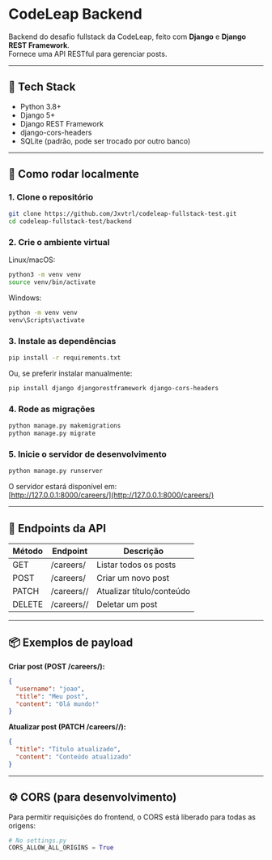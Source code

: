 # CodeLeap Backend

Backend do desafio fullstack da CodeLeap, feito com **Django** e **Django REST Framework**.  
Fornece uma API RESTful para gerenciar posts.

---

## 🧰 Tech Stack

- Python 3.8+
- Django 5+
- Django REST Framework
- django-cors-headers
- SQLite (padrão, pode ser trocado por outro banco)

---

## 🚀 Como rodar localmente

### 1. Clone o repositório

```bash
git clone https://github.com/Jxvtrl/codeleap-fullstack-test.git
cd codeleap-fullstack-test/backend
```

### 2. Crie o ambiente virtual

Linux/macOS:
```bash
python3 -m venv venv
source venv/bin/activate
```
Windows:
```bash
python -m venv venv
venv\Scripts\activate
```

### 3. Instale as dependências

```bash
pip install -r requirements.txt
```
Ou, se preferir instalar manualmente:
```bash
pip install django djangorestframework django-cors-headers
```

### 4. Rode as migrações

```bash
python manage.py makemigrations
python manage.py migrate
```

### 5. Inicie o servidor de desenvolvimento

```bash
python manage.py runserver
```

O servidor estará disponível em:  
[http://127.0.0.1:8000/careers/](http://127.0.0.1:8000/careers/)

---

## 📡 Endpoints da API

| Método | Endpoint           | Descrição                |
|--------|--------------------|--------------------------|
| GET    | /careers/          | Listar todos os posts    |
| POST   | /careers/          | Criar um novo post       |
| PATCH  | /careers/<id>/     | Atualizar título/conteúdo|
| DELETE | /careers/<id>/     | Deletar um post          |

---

## 📦 Exemplos de payload

**Criar post (POST /careers/):**
```json
{
  "username": "joao",
  "title": "Meu post",
  "content": "Olá mundo!"
}
```

**Atualizar post (PATCH /careers/<id>/):**
```json
{
  "title": "Título atualizado",
  "content": "Conteúdo atualizado"
}
```

---

## ⚙️ CORS (para desenvolvimento)

Para permitir requisições do frontend, o CORS está liberado para todas as origens:

```python
# No settings.py
CORS_ALLOW_ALL_ORIGINS = True
```


